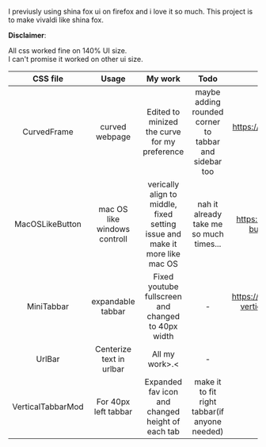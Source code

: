 I previusly using shina fox ui on firefox and i love it so much. This project is to make vivaldi like shina fox.

**Disclaimer**: <br>

All css worked fine on 140% UI size. 
<br>
I can't promise it worked on other ui size.
<br>

| CSS file | Usage | My work | Todo | Reference |
| :---: | :---: | :---: | :---: | :---: |
| CurvedFrame | curved webpage | Edited to minized the curve for my preference | maybe adding rounded corner to tabbar and sidebar too | https://forum.vivaldi.net/topic/83618/edge-like-curved-frame-around-website |
| MacOSLikeButton | mac OS like windows controll | verically align to middle, fixed setting issue and make it more like mac OS | nah it already take me so much times... | https://forum.vivaldi.net/topic/33606/window-buttons-mod-for-macos-and-linux/27 |
| MiniTabbar | expandable tabbar | Fixed youtube fullscreen and changed to 40px width | - | https://forum.vivaldi.net/topic/82900/collapsing-vertical-tabs-that-expand-on-hover-with-and-without-floating-tabs/13 |
| UrlBar | Centerize text in urlbar | All my work>.< | - | me |
| VerticalTabbarMod | For 40px left tabbar | Expanded fav icon and changed height of each tab | make it to fit right tabbar(if anyone needed) | me again |

